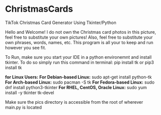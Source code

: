 # ChristmasCards
TikTok Christmas Card Generator Using Tkinter/Python


Hello and Welcome!
I do not own the Christmas card photos in this picture, feel free to substitute your own pictures!
Also, feel free to substitute your own phrases, words, names, etc. This program is all your to keep and run however you see fit.

To Run, make sure you start your IDE in a python environemnt and install tkinter. To do so simply run this command in terminal:
pip install tk
or
pip3 install tk

**for Linux Users:**
**For Debian-based Linux:**
sudo apt-get install python-tk
**For Arch-based Linux:**
sudo pacman -S tk
**For Fedora-based Linux:**
sudo dnf install python3-tkinter
**For RHEL, CentOS, Oracle Linux:**
sudo yum install -y tkinter tk-devel

Make sure the pics directory is accessible from the root of wherever main.py is located
